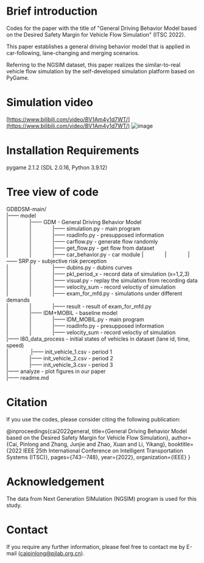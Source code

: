 # Brief introduction

Codes for the paper with the title of "General Driving Behavior Model based on the Desired Safety Margin for Vehicle Flow Simulation" (ITSC 2022).

This paper establishes a general driving behavior model that is applied in car-following, lane-changing and merging scenarios.

Referring to the NGSIM dataset, this paper realizes the similar-to-real vehicle flow simulation by the self-developed simulation platform based on PyGame. 

# Simulation video

[https://www.bilibili.com/video/BV1Am4y1d7WT/](https://www.bilibili.com/video/BV1Am4y1d7WT/)
![image](https://user-images.githubusercontent.com/24663258/206148572-9e3c760e-1b28-4a40-b7e2-e6c493996514.png)


# Installation Requirements

pygame 2.1.2 (SDL 2.0.16, Python 3.9.12)


# Tree view of code
GDBDSM-main/<br>
|—— model<br>
|&emsp;&emsp;&emsp;&emsp;|—— GDM                       - General Driving Behavior Model<br>
|&emsp;&emsp;&emsp;&emsp;|&emsp;&emsp;&emsp;&emsp;|—— simulation.py         - main program<br>
|&emsp;&emsp;&emsp;&emsp;|&emsp;&emsp;&emsp;&emsp;|—— roadInfo.py           - presupposed information<br>
|&emsp;&emsp;&emsp;&emsp;|&emsp;&emsp;&emsp;&emsp;|—— carflow.py            - generate flow randomly <br>
|&emsp;&emsp;&emsp;&emsp;|&emsp;&emsp;&emsp;&emsp;|—— get_flow.py           - get flow from dataset<br>
|&emsp;&emsp;&emsp;&emsp;|&emsp;&emsp;&emsp;&emsp;|—— car_behavior.py       - car module
|&emsp;&emsp;&emsp;&emsp;|&emsp;&emsp;&emsp;&emsp;|—— SRP.py                - subjective risk perception<br>
|&emsp;&emsp;&emsp;&emsp;|&emsp;&emsp;&emsp;&emsp;|—— dubins.py             - dubins curves<br>
|&emsp;&emsp;&emsp;&emsp;|&emsp;&emsp;&emsp;&emsp;|—— pkl_period_x          - record data of simulation (x=1,2,3)<br>
|&emsp;&emsp;&emsp;&emsp;|&emsp;&emsp;&emsp;&emsp;|—— visual.py             - replay the simulation from recording data<br>
|&emsp;&emsp;&emsp;&emsp;|&emsp;&emsp;&emsp;&emsp;|—— velocity_sum          - record veloctiy of simulation<br>
|&emsp;&emsp;&emsp;&emsp;|&emsp;&emsp;&emsp;&emsp;|—— exam_for_mfd.py       - simulations under different demands<br>
|&emsp;&emsp;&emsp;&emsp;|&emsp;&emsp;&emsp;&emsp;|—— result                - result of exam_for_mfd.py <br>
|&emsp;&emsp;&emsp;&emsp;|—— IDM+MOBIL                 - baseline model<br>
|&emsp;&emsp;&emsp;&emsp;|&emsp;&emsp;&emsp;&emsp;|—— IDM_MOBIL.py          - main program<br>
|&emsp;&emsp;&emsp;&emsp;|&emsp;&emsp;&emsp;&emsp;|—— roadInfo.py           - presupposed information<br>
|&emsp;&emsp;&emsp;&emsp;|&emsp;&emsp;&emsp;&emsp;|—— velocity_sum          - record veloctiy of simulation<br>
|—— I80_data_process              - initial states of vehicles in dataset (lane id, time, speed)<br>
|&emsp;&emsp;&emsp;&emsp; |—— init_vehicle_1.csv        - period 1<br>
|&emsp;&emsp;&emsp;&emsp;|—— init_vehicle_2.csv        - period 2<br>
|&emsp;&emsp;&emsp;&emsp;|—— init_vehicle_3.csv        - period 3<br>
|—— analyze                       - plot figures in our paper<br>
|—— readme.md


# Citation

If you use the codes, please consider citing the following publication:

@inproceedings{cai2022general,
  title={General Driving Behavior Model based on the Desired Safety Margin for Vehicle Flow Simulation},
  author={Cai, Pinlong and Zhang, Junjie and Zhao, Xuan and Li, Yikang},
  booktitle={2022 IEEE 25th International Conference on Intelligent Transportation Systems (ITSC)},
  pages={743--748},
  year={2022},
  organization={IEEE}
}

# Acknowledgement

The data from Next Generation SIMulation (NGSIM) program is used for this study.

# Contact

If you require any further information, please feel free to contact me by E-mail (caipinlong@pjlab.org.cn). 

